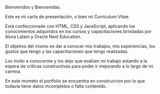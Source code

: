 Bienvenidos y Bienvenidas.

Este es mi carta de presentación, o bien mi Curriculum Vitae.

Está confeccionado con HTML, CSS y JavaScript, aplicando los conocimientos adquiridos en los cursos y capacitaciones brindadas por Alura Latam y Oracle Next Education.

El objetivo del mismo es dar a conocer mis trabajos, mis experiencias, los gustos que tengo y las capacitaciones que tengo realizadas.

Los invito a conocerme y los dejo que evalúen mi trabajo estando a la espera de críticas constructivas para poder ir mejorando a lo largo de mi carrera.

En este mometo el portfolio se encuentra en construccion por lo que todavia tiene datos incompletos o falta contenido.
